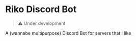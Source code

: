 # Riko Discord Bot

> ⚠️ Under development

A (wannabe multipurpose) Discord Bot for servers that I like
